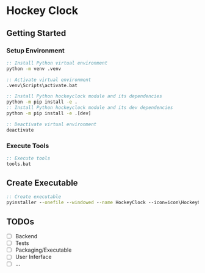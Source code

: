 # Hockey Clock

## Getting Started

### Setup Environment

```bat
:: Install Python virtual environment
python -m venv .venv

:: Activate virtual environment
.venv\Scripts\activate.bat

:: Install Python hockeyclock module and its dependencies
python -m pip install -e .
:: Install Python hockeyclock module and its dev dependencies
python -m pip install -e .[dev]

:: Deactivate virtual environment
deactivate
```

### Execute Tools

```bat
:: Execute tools
tools.bat
```

## Create Executable

```bat
:: Create executable
pyinstaller --onefile --windowed --name HockeyClock --icon=icon\HockeyClock.ico py\main.py
```

## TODOs

- [ ] Backend
- [ ] Tests
- [ ] Packaging/Executable
- [ ] User Inferface
- [ ] ...
